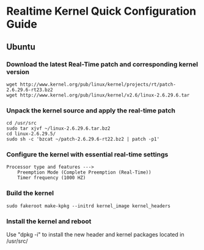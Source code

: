 Realtime Kernel Quick Configuration Guide
=========================================

Ubuntu
------

### Download the latest Real-Time patch and corresponding kernel version

    wget http://www.kernel.org/pub/linux/kernel/projects/rt/patch-2.6.29.6-rt23.bz2
    wget http://www.kernel.org/pub/linux/kernel/v2.6/linux-2.6.29.6.tar

### Unpack the kernel source and apply the real-time patch

    cd /usr/src
    sudo tar xjvf ~/linux-2.6.29.6.tar.bz2
    cd linux-2.6.29.5/
    sudo sh -c 'bzcat ~/patch-2.6.29.6-rt22.bz2 | patch -p1'

### Configure the kernel with essential real-time settings

    Processor type and features --->
        Preemption Mode (Complete Preemption (Real-Time))
        Timer frequency (1000 HZ)
          
### Build the kernel

    sudo fakeroot make-kpkg --initrd kernel_image kernel_headers

### Install the kernel and reboot

Use "dpkg -i" to install the new header and kernel packages located in /usr/src/

